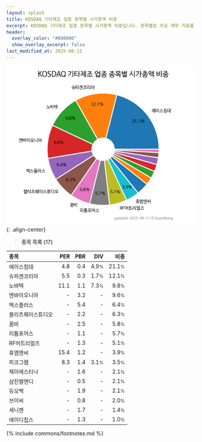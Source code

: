 ```yaml
---
layout: splash
title: KOSDAQ 기타제조 업종 종목별 시가총액 비중
excerpt: KOSDAQ 기타제조 업종 종목별 시가총액 비중입니다. 종목별로 주요 재무 지표를 함께 표시합니다.
header:
  overlay_color: "#800000"
  show_overlay_excerpt: false
last_modified_at: 2025-08-11
---
```



![KOSDAQ 기타제조 업종 종목별 시가총액 비중](/stats/sector/images/kosdaq_업종_기타제조_종목.png){: .align-center}


> **종목 목록 (17)**<a id="list"></a>

| **종목** | **PER** | **PBR** | **DIV** | **비중** |
| :------- | ------: | ------: | ------: | -------: |
| 에이스침대 | 4.8 | 0.4 | 4.9<small>%</small> | 21.1<small>%</small> |
| 슈피겐코리아 | 5.5 | 0.3 | 1.7<small>%</small> | 12.1<small>%</small> |
| 노바텍 | 11.1 | 1.1 | 7.3<small>%</small> | 9.8<small>%</small> |
| 엔바이오니아 | - | 3.2 | - | 9.6<small>%</small> |
| 엑스플러스 | - | 5.4 | - | 6.4<small>%</small> |
| 블리츠웨이스튜디오 | - | 2.2 | - | 6.3<small>%</small> |
| 꿈비 | - | 2.5 | - | 5.8<small>%</small> |
| 리튬포어스 | - | 1.1 | - | 5.7<small>%</small> |
| RF머트리얼즈 | - | 1.3 | - | 5.1<small>%</small> |
| 휴엠앤씨 | 15.4 | 1.2 | - | 3.9<small>%</small> |
| 피코그램 | 8.3 | 1.4 | 3.1<small>%</small> | 3.5<small>%</small> |
| 제이에스티나 | - | 1.6 | - | 2.1<small>%</small> |
| 삼진엘앤디 | - | 0.5 | - | 2.1<small>%</small> |
| 듀오백 | - | 1.9 | - | 2.1<small>%</small> |
| 브이씨 | - | 0.8 | - | 2.0<small>%</small> |
| 세니젠 | - | 1.7 | - | 1.4<small>%</small> |
| 에이디칩스 | - | 1.3 | - | 1.0<small>%</small> |

{% include commons/footnotes.md %}